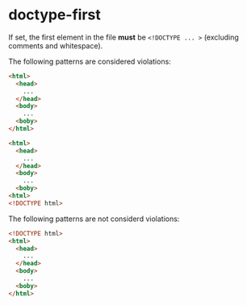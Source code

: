 # doctype-first

If set, the first element in the file **must** be `<!DOCTYPE ... >` (excluding comments and whitespace).

The following patterns are considered violations:

```html
<html>
  <head>
    ...
  </head>
  <body>
    ...
  <boby>
</html>
```

```html
<html>
  <head>
    ...
  </head>
  <body>
    ...
  <boby>
<html>
<!DOCTYPE html>
```

The following patterns are not considerd violations:

```html
<!DOCTYPE html>
<html>
  <head>
    ...
  </head>
  <body>
    ...
  <boby>
</html>
```
